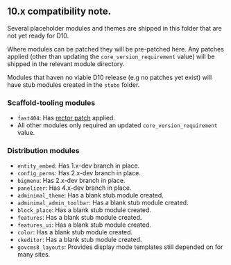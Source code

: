 ## 10.x compatibility note.

Several placeholder modules and themes are shipped in this folder that are not yet ready for D10.

Where modules can be patched they will be pre-patched here. Any patches applied (other than updating the `core_version_requirement` value) will be shipped in the relevant module directory.

Modules that haven no viable D10 release (e.g no patches yet exist) will have stub modules created in the `stubs` folder.

### Scaffold-tooling modules
* `fast404`: Has [rector patch](https://www.drupal.org/project/fast_404/issues/3287465) applied.
* All other modules only required an updated `core_version_requirement` value.

### Distribution modules
* `entity_embed`: Has 1.x-dev branch in place.
* `config_perms`: Has 2.x-dev branch in place.
* `bigmenu`: Has 2.x-dev branch in place.
* `panelizer`: Has 4.x-dev branch in place.
* `adminimal_theme`: Has a blank stub module created.
* `adminimal_admin_toolbar`: Has a blank stub module created.
* `block_place`: Has a blank stub module created.
* `features`: Has a blank stub module created.
* `features_ui`: Has a blank stub module created.
* `color`: Has a blank stub module created.
* `ckeditor`: Has a blank stub module created.
* `govcms8_layouts`: Provides display mode templates still depended on for many sites.
